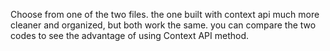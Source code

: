 Choose from one of the two files. the one built with context api much more cleaner and organized, but both work the same. you can compare the two codes to see the advantage of using Context API method.
